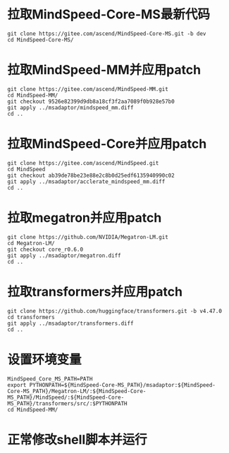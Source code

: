 # 拉取MindSpeed-Core-MS最新代码

```shell
git clone https://gitee.com/ascend/MindSpeed-Core-MS.git -b dev
cd MindSpeed-Core-MS/
```

# 拉取MindSpeed-MM并应用patch

```shell
git clone https://gitee.com/ascend/MindSpeed-MM.git
cd MindSpeed-MM/
git checkout 9526e82399d9db8a18cf3f2aa7089f0b928e57b0
git apply ../msadaptor/mindspeed_mm.diff
cd ..
```

# 拉取MindSpeed-Core并应用patch

```shell
git clone https://gitee.com/ascend/MindSpeed.git
cd MindSpeed
git checkout ab39de78be23e88e2c8b0d25edf6135940990c02
git apply ../msadaptor/acclerate_mindspeed_mm.diff
cd ..
```

# 拉取megatron并应用patch

```shell
git clone https://github.com/NVIDIA/Megatron-LM.git
cd Megatron-LM/
git checkout core_r0.6.0
git apply ../msadaptor/megatron.diff
cd ..
```

# 拉取transformers并应用patch

```shell
git clone https://github.com/huggingface/transformers.git -b v4.47.0
cd transformers
git apply ../msadaptor/transformers.diff
cd ..
```

# 设置环境变量

```shell
MindSpeed_Core_MS_PATH=PATH
export PYTHONPATH=${MindSpeed-Core-MS_PATH}/msadaptor:${MindSpeed-Core-MS_PATH}/Megatron-LM/:${MindSpeed-Core-MS_PATH}/MindSpeed/:${MindSpeed-Core-MS_PATH}/transformers/src/:$PYTHONPATH
cd MindSpeed-MM/
```

# 正常修改shell脚本并运行